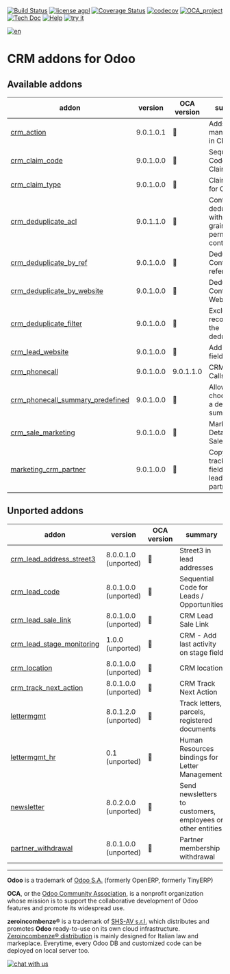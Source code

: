 [![Build Status](https://travis-ci.org/zeroincombenze/crm.svg?branch=9.0)](https://travis-ci.org/zeroincombenze/crm)
[![license agpl](https://img.shields.io/badge/licence-AGPL--3-blue.svg)](http://www.gnu.org/licenses/agpl-3.0.html)
[![Coverage Status](https://coveralls.io/repos/github/zeroincombenze/crm/badge.svg?branch=9.0)](https://coveralls.io/github/zeroincombenze/crm?branch=9.0)
[![codecov](https://codecov.io/gh/zeroincombenze/crm/branch/9.0/graph/badge.svg)](https://codecov.io/gh/zeroincombenze/crm/branch/9.0)
[![OCA_project](http://www.zeroincombenze.it/wp-content/uploads/ci-ct/prd/button-oca-9.svg)](https://github.com/OCA/crm/tree/9.0)
[![Tech Doc](http://www.zeroincombenze.it/wp-content/uploads/ci-ct/prd/button-docs-9.svg)](http://wiki.zeroincombenze.org/en/Odoo/9.0/dev)
[![Help](http://www.zeroincombenze.it/wp-content/uploads/ci-ct/prd/button-help-9.svg)](http://wiki.zeroincombenze.org/en/Odoo/9.0/man/)
[![try it](http://www.zeroincombenze.it/wp-content/uploads/ci-ct/prd/button-try-it-9.svg)](http://erp9.zeroincombenze.it)
















[![en](http://www.shs-av.com/wp-content/en_US.png)](http://wiki.zeroincombenze.org/it/Odoo/7.0/man)

CRM addons for Odoo
===================

[//]: # (addons)


Available addons
----------------
addon | version | OCA version | summary
--- | --- | --- | ---
[crm_action](crm_action/) | 9.0.1.0.1 | :repeat: | Adds action management in CRM
[crm_claim_code](crm_claim_code/) | 9.0.1.0.0 | :repeat: | Sequential Code for Claims
[crm_claim_type](crm_claim_type/) | 9.0.1.0.0 | :repeat: | Claim types for CRM
[crm_deduplicate_acl](crm_deduplicate_acl/) | 9.0.1.1.0 | :repeat: | Contact deduplication with fine-grained permission control
[crm_deduplicate_by_ref](crm_deduplicate_by_ref/) | 9.0.1.0.0 | :repeat: | Deduplicate Contacts by reference
[crm_deduplicate_by_website](crm_deduplicate_by_website/) | 9.0.1.0.0 | :repeat: | Deduplicate Contacts by Website
[crm_deduplicate_filter](crm_deduplicate_filter/) | 9.0.1.0.0 | :repeat: | Exclude records from the deduplication
[crm_lead_website](crm_lead_website/) | 9.0.1.0.0 | :repeat: | Add Website field to leads
[crm_phonecall](crm_phonecall/) | 9.0.1.0.0 | 9.0.1.1.0 | CRM Phone Calls
[crm_phonecall_summary_predefined](crm_phonecall_summary_predefined/) | 9.0.1.0.0 | :repeat: | Allows to choose from a defined summary list
[crm_sale_marketing](crm_sale_marketing/) | 9.0.1.0.0 | :repeat: | Marketing Details of Sales
[marketing_crm_partner](marketing_crm_partner/) | 9.0.1.0.0 | :repeat: | Copy tracking fields from leads to partners


Unported addons
---------------
addon | version | OCA version | summary
--- | --- | --- | ---
[crm_lead_address_street3](crm_lead_address_street3/) | 8.0.0.1.0 (unported) | :repeat: | Street3 in lead addresses
[crm_lead_code](crm_lead_code/) | 8.0.1.0.0 (unported) | :repeat: | Sequential Code for Leads / Opportunities
[crm_lead_sale_link](crm_lead_sale_link/) | 8.0.1.0.0 (unported) | :repeat: | CRM Lead Sale Link
[crm_lead_stage_monitoring](crm_lead_stage_monitoring/) | 1.0.0 (unported) | :repeat: | CRM - Add last activity on stage field
[crm_location](crm_location/) | 8.0.1.0.0 (unported) | :repeat: | CRM location
[crm_track_next_action](crm_track_next_action/) | 8.0.1.0.0 (unported) | :repeat: | CRM Track Next Action
[lettermgmt](lettermgmt/) | 8.0.1.2.0 (unported) | :repeat: | Track letters, parcels, registered documents
[lettermgmt_hr](lettermgmt_hr/) | 0.1 (unported) | :repeat: | Human Resources bindings for Letter Management
[newsletter](newsletter/) | 8.0.2.0.0 (unported) | :repeat: | Send newsletters to customers, employees or other entities
[partner_withdrawal](partner_withdrawal/) | 8.0.1.0.0 (unported) | :repeat: | Partner membership withdrawal

[//]: # (end addons)

[//]: # (copyright)

----

**Odoo** is a trademark of [Odoo S.A.](https://www.odoo.com/) (formerly OpenERP, formerly TinyERP)

**OCA**, or the [Odoo Community Association](http://odoo-community.org/), is a nonprofit organization whose
mission is to support the collaborative development of Odoo features and
promote its widespread use.

**zeroincombenze®** is a trademark of [SHS-AV s.r.l.](http://www.shs-av.com/)
which distributes and promotes **Odoo** ready-to-use on its own cloud infrastructure.
[Zeroincombenze® distribution](http://wiki.zeroincombenze.org/en/Odoo)
is mainly designed for Italian law and markeplace.
Everytime, every Odoo DB and customized code can be deployed on local server too.

[//]: # (end copyright)

[![chat with us](https://www.shs-av.com/wp-content/chat_with_us.gif)](https://tawk.to/85d4f6e06e68dd4e358797643fe5ee67540e408b)
